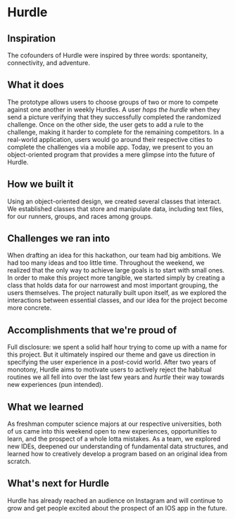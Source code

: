 # Hurdle
## Inspiration
The cofounders of Hurdle were inspired by three words: spontaneity, connectivity, and adventure.

## What it does
The prototype allows users to choose groups of two or more to compete against one another in weekly Hurdles. A user _hops the hurdle_ when they send a picture verifying that they successfully completed the randomized challenge. Once on the other side, the user gets to add a rule to the challenge, making it harder to complete for the remaining competitors. In a real-world application, users would go around their respective cities to complete the challenges via a mobile app. Today, we present to you an object-oriented program that provides a mere glimpse into the future of Hurdle.

## How we built it
Using an object-oriented design, we created several classes that interact. We established classes that store and manipulate data, including text files, for our runners, groups, and races among groups.

## Challenges we ran into
When drafting an idea for this hackathon, our team had big ambitions. We had too many ideas and too little time. Throughout the weekend, we realized that the only way to achieve large goals is to start with small ones. In order to make this project more tangible, we started simply by creating a class that holds data for our narrowest and most important grouping, the users themselves. The project naturally built upon itself, as we explored the interactions between essential classes, and our idea for the project become more concrete.

## Accomplishments that we're proud of
Full disclosure: we spent a solid half hour trying to come up with a name for this project. But it ultimately inspired our theme and gave us direction in specifying the user experience in a post-covid world. After two years of monotony, Hurdle aims to motivate users to actively reject the habitual routines we all fell into over the last few years and _hurtle_ their way towards new experiences (pun intended).

## What we learned
As freshman computer science majors at our respective universities, both of us came into this weekend open to new experiences, opportunities to learn, and the prospect of a whole lotta mistakes. As a team, we explored new IDEs, deepened our understanding of fundamental data structures, and learned how to creatively develop a program based on an original idea from scratch.

## What's next for Hurdle
Hurdle has already reached an audience on Instagram and will continue to grow and get people excited about the prospect of an IOS app in the future.
